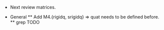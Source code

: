 * Next review matrices.

* General
** Add M4.{rigidq, srigidq} => quat needs to be defined before.
** grep TODO
